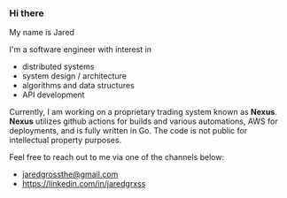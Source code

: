 ### Hi there

My name is Jared

I'm a software engineer with interest in 
- distributed systems
- system design / architecture
- algorithms and data structures
- API development

Currently, I am working on a proprietary trading system known as **Nexus**. **Nexus** utilizes github actions for builds and various automations, AWS for deployments, and is fully written in Go. The code is not public for intellectual property purposes.

Feel free to reach out to me via one of the channels below:
- jaredgrossthe@gmail.com
- https://linkedin.com/in/jaredgrxss


  
